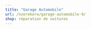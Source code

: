 ```yaml
---
title: "Garage Automobile"
url: /nzerekore/garage-automobile-9/
shop: réparation de voitures
---
```


